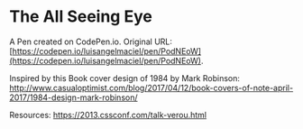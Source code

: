 # The All Seeing Eye

A Pen created on CodePen.io. Original URL: [https://codepen.io/luisangelmaciel/pen/PodNEoW](https://codepen.io/luisangelmaciel/pen/PodNEoW).

Inspired by this Book cover design of 1984 by Mark Robinson: http://www.casualoptimist.com/blog/2017/04/12/book-covers-of-note-april-2017/1984-design-mark-robinson/


Resources: https://2013.cssconf.com/talk-verou.html
